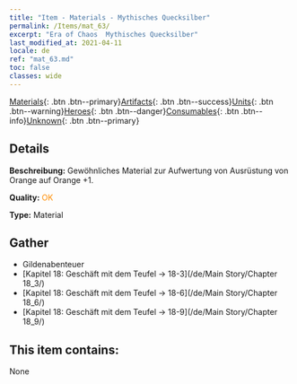 ```yaml
---
title: "Item - Materials - Mythisches Quecksilber"
permalink: /Items/mat_63/
excerpt: "Era of Chaos  Mythisches Quecksilber"
last_modified_at: 2021-04-11
locale: de
ref: "mat_63.md"
toc: false
classes: wide
---
```

 [Materials](/de/Items/){: .btn .btn--primary}[Artifacts](/de/Items/Artifacts/){: .btn .btn--success}[Units](/de/Items/Units/){: .btn .btn--warning}[Heroes](/de/Items/Heroes/){: .btn .btn--danger}[Consumables](/de/Items/Consumables/){: .btn .btn--info}[Unknown](/de/Items/Unknown/){: .btn .btn--primary}

## Details
 **Beschreibung:** Gewöhnliches Material zur Aufwertung von Ausrüstung von Orange auf Orange +1.

 **Quality:** <span style="color: #FF8C00">OK</span>

 **Type:** Material

## Gather

*    Gildenabenteuer 
*    [Kapitel 18: Geschäft mit dem Teufel -> 18-3](/de/Main Story/Chapter 18_3/) 
*    [Kapitel 18: Geschäft mit dem Teufel -> 18-6](/de/Main Story/Chapter 18_6/) 
*    [Kapitel 18: Geschäft mit dem Teufel -> 18-9](/de/Main Story/Chapter 18_9/) 

## This item contains:

  None

